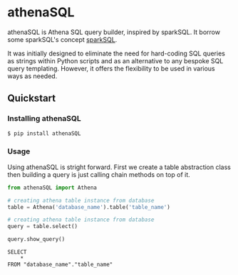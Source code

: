 # athenaSQL

<!-- start intro -->

athenaSQL is Athena SQL query builder, inspired by sparkSQL. It borrow some sparkSQL's concept [sparkSQL](https://spark.apache.org/docs/preview/api/python/_modules/index.html).

It was initially designed to eliminate the need for hard-coding SQL queries as strings within Python scripts and as an alternative to any bespoke SQL query templating. However, it offers the flexibility to be used in various ways as needed.

<!-- end intro -->

## Quickstart

<!-- start quickstart -->

### Installing athenaSQL

```bash
$ pip install athenaSQL
```

### Usage

<!-- start usage -->

Using athenaSQL is stright forward. First we create a table abstraction class then building a query is just calling chain methods on top of it.

```python
from athenaSQL import Athena

# creating athena table instance from database
table = Athena('database_name').table('table_name')

# creating athena table instance from database
query = table.select()

query.show_query()
```

```
SELECT
    *
FROM "database_name"."table_name"
```

<!-- end usage -->

<!-- end quickstart -->
